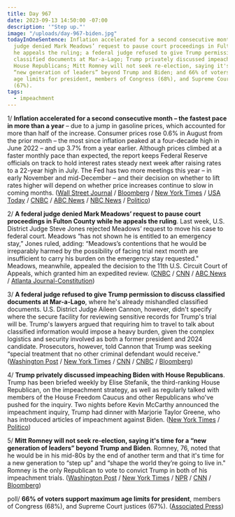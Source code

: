 ```yaml
---
title: Day 967
date: 2023-09-13 14:50:00 -07:00
description: '"Step up."'
image: "/uploads/day-967-biden.jpg"
todayInOneSentence: Inflation accelerated for a second consecutive month; a federal
  judge denied Mark Meadows’ request to pause court proceedings in Fulton County while
  he appeals the ruling; a federal judge refused to give Trump permission to discuss
  classified documents at Mar-a-Lago; Trump privately discussed impeaching Biden with
  House Republicans; Mitt Romney will not seek re-election, saying it's time for a
  “new generation of leaders” beyond Trump and Biden; and 66% of voters support maximum
  age limits for president, members of Congress (68%), and Supreme Court justices
  (67%).
tags:
  - impeachment
---
```


1/ **Inflation accelerated for a second consecutive month – the fastest pace in more than a year** – due to a jump in gasoline prices, which accounted for more than half of the increase. Consumer prices rose 0.6% in August from the prior month – the most since inflation peaked at a four-decade high in June 2022 – and up 3.7% from a year earlier. Although prices climbed at a faster monthly pace than expected,  the report keeps Federal Reserve officials on track to hold interest rates steady next week after raising rates to a 22-year high in July. The Fed has two more meetings this year – in early November and mid-December – and their decision on whether to lift rates higher will depend on whether price increases continue to slow in coming months. ([Wall Street Journal](https://www.wsj.com/economy/august-cpi-report-inflation-slowdown-85936a0a) / [Bloomberg](https://www.bloomberg.com/news/articles/2023-09-13/us-consumer-prices-jump-straining-household-budgets-even-more?sref=MIBMEEoj) / [New York Times](https://www.nytimes.com/2023/09/13/business/august-inflation-report.html) / [USA Today](https://www.usatoday.com/story/money/economy/2023/09/13/august-cpi-inflation-report-released-data-live-updates/70833419007/) / [CNBC](https://www.cnbc.com/2023/09/13/cpi-inflation-report-august-2023-.html) / [ABC News](https://abcnews.go.com/Business/data-show-inflation-reduction-continued-hit-rough-patch/story?id=103114062) / [NBC News](https://www.nbcnews.com/business/economy/inflation-august-2023-number-will-interest-rates-keep-going-up-rcna104655) / [Politico](https://www.politico.com/news/2023/09/13/higher-gas-prices-inflation-00115528))

2/ **A federal judge denied Mark Meadows’ request to pause court proceedings in Fulton County while he appeals the ruling**. Last week, U.S. District Judge Steve Jones rejected Meadows’ request to move his case to federal court. Meadows “has not shown he is entitled to an emergency stay,” Jones ruled, adding: “Meadows’s contentions that he would be irreparably harmed by the possibility of facing trial next month are insufficient to carry his burden on the emergency stay requested." Meadows, meanwhile, appealed the decision to the 11th U.S. Circuit Court of Appeals, which granted him an expedited review. ([CNBC](https://www.cnbc.com/2023/09/13/judge-denies-trump-aide-mark-meadows-request-to-pause-ruling-that-sent-georgia-election-case-back-to-state-court.html) / [CNN](https://www.cnn.com/2023/09/13/politics/mark-meadows-federal-court-election-case/) / [ABC News](https://abcnews.go.com/US/judge-denies-meadows-request-emergency-stay-order-related/story?id=103154410) / [Atlanta Journal-Constitution](https://www.ajc.com/politics/judge-rejects-request-to-stay-proceedings/UVQTUXPY5JBIVBMARYMVOX27OY/))

3/ **A federal judge refused to give Trump permission to discuss classified documents at Mar-a-Lago**, where he's already mishandled classified documents. U.S. District Judge Aileen Cannon, however, didn't specify where the secure facility for reviewing sensitive records for Trump's trial will be. Trump's lawyers argued that requiring him to travel to talk about classified information would impose a heavy burden, given the complex logistics and security involved as both a former president and 2024 candidate. Prosecutors, however, told Cannon that Trump was seeking “special treatment that no other criminal defendant would receive.” ([Washington Post](https://www.washingtonpost.com/national-security/2023/09/13/trump-classified-scif-mar-a-lago-cannon/) / [New York Times](https://www.nytimes.com/2023/09/13/us/politics/cannon-trump-scif-secret-documents.html) / [CNN](https://www.cnn.com/2023/09/13/politics/trump-classified-documents-mar-a-lago-scif/index.html) / [CNBC](https://www.cnbc.com/2023/09/13/judge-sets-limits-on-trump-discussing-classified-info-in-mar-a-lago-documents-case.html) / [Bloomberg](https://www.bloomberg.com/news/articles/2023-09-13/trump-rebuffed-from-discussing-mar-a-lago-evidence-at-mar-a-lago?sref=MIBMEEoj)) 

4/ **Trump privately discussed impeaching Biden with House Republicans**. Trump has been briefed weekly by Elise Stefanik, the third-ranking House Republican, on the impeachment strategy, as well as regularly talked with members of the House Freedom Caucus and other Republicans who've pushed for the inquiry. Two nights before Kevin McCarthy announced the impeachment inquiry, Trump had dinner with Marjorie Taylor Greene, who has introduced articles of impeachment against Biden. ([New York Times](https://www.nytimes.com/2023/09/13/us/politics/trump-gop-biden-impeachment.html) / [Politico](https://www.politico.com/news/2023/09/12/trump-privately-discussed-biden-impeachment-with-house-gopers-00115357))

5/ **Mitt Romney will not seek re-election, saying it's time for a “new generation of leaders” beyond Trump and Biden**. Romney, 76, noted that he would be in his mid-80s by the end of another term and that it's time for a new generation to “step up” and “shape the world they’re going to live in." Romney is the only Republican to vote to convict Trump in both of his impeachment trials. ([Washington Post](https://www.washingtonpost.com/politics/2023/09/13/mitt-romney-senate-reelection/) / [New York Times](https://www.nytimes.com/2023/09/13/us/politics/mitt-romney-retirement.html) / [NPR](https://www.npr.org/2023/09/13/1199272961/mitt-romney-reelection-2024) / [CNN](https://www.cnn.com/2023/09/13/politics/mitt-romney-not-running-reelection/) / [Bloomberg](https://www.bloomberg.com/news/articles/2023-09-13/romney-announces-he-will-not-seek-a-second-senate-term?sref=MIBMEEoj))

poll/ **66% of voters support maximum age limits for president**, members of Congress (68%), and Supreme Court justices (67%). ([Associated Press](https://apnorc.org/projects/bidens-age-is-a-significant-concern-for-voters/))
